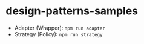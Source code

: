 # design-patterns-samples
- Adapter (Wrapper): `npm run adapter`
- Strategy (Policy): `npm run strategy`